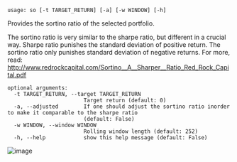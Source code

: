 ```
usage: so [-t TARGET_RETURN] [-a] [-w WINDOW] [-h]
```

Provides the sortino ratio of the selected portfolio.

The sortino ratio is very similar to the sharpe ratio, but different in a crucial way. Sharpe ratio punishes the 
standard deviation of positive return. The sortino ratio only punishes standard deviation of negative returns. For
more, read: http://www.redrockcapital.com/Sortino__A__Sharper__Ratio_Red_Rock_Capital.pdf

```
optional arguments:
  -t TARGET_RETURN, --target TARGET_RETURN
                        Target return (default: 0)
  -a, --adjusted        If one should adjust the sortino ratio inorder to make it comparable to the sharpe ratio
                        (default: False)
  -w WINDOW, --window WINDOW
                        Rolling window length (default: 252)
  -h, --help            show this help message (default: False)
```
![image](https://user-images.githubusercontent.com/75195383/163530932-e112931d-4820-404b-8f51-8a126391883a.png)
